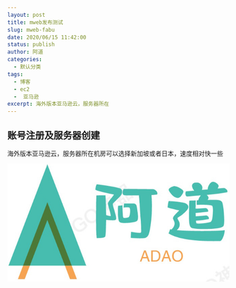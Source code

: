 ```yaml
---
layout: post
title: mweb发布测试
slug: mweb-fabu
date: 2020/06/15 11:42:00
status: publish
author: 阿道
categories: 
  - 默认分类
tags: 
  - 博客
  - ec2
  -  亚马逊
excerpt: 海外版本亚马逊云，服务器所在
---
```


## 账号注册及服务器创建

海外版本亚马逊云，服务器所在机房可以选择新加坡或者日本，速度相对快一些


![Snipaste_2019-11-14_18-33-49](media/Snipaste_2019-11-14_18-33-49.jpg)






